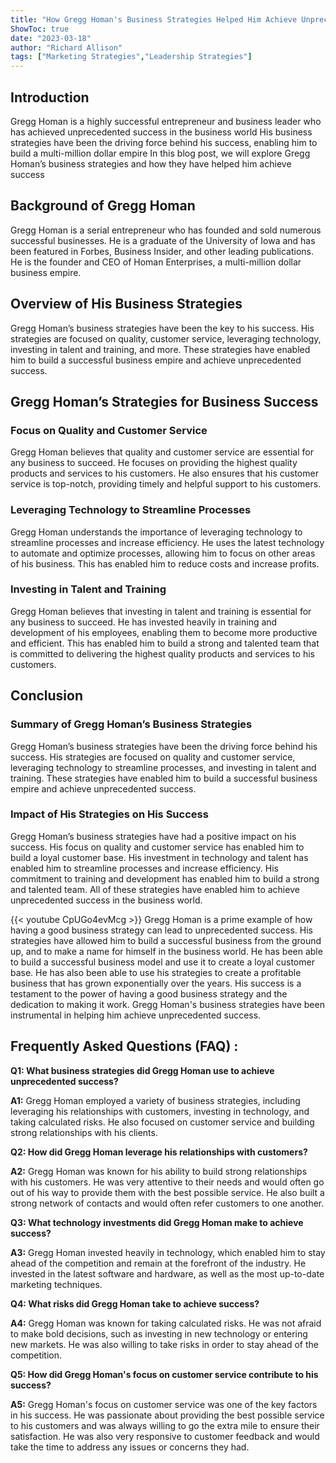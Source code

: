 ```yaml
---
title: "How Gregg Homan's Business Strategies Helped Him Achieve Unprecedented Success!"
ShowToc: true 
date: "2023-03-18"
author: "Richard Allison" 
tags: ["Marketing Strategies","Leadership Strategies"]
---
```

## Introduction

Gregg Homan is a highly successful entrepreneur and business leader who has achieved unprecedented success in the business world His business strategies have been the driving force behind his success, enabling him to build a multi-million dollar empire In this blog post, we will explore Gregg Homan’s business strategies and how they have helped him achieve success

## Background of Gregg Homan

Gregg Homan is a serial entrepreneur who has founded and sold numerous successful businesses. He is a graduate of the University of Iowa and has been featured in Forbes, Business Insider, and other leading publications. He is the founder and CEO of Homan Enterprises, a multi-million dollar business empire.

## Overview of His Business Strategies

Gregg Homan’s business strategies have been the key to his success. His strategies are focused on quality, customer service, leveraging technology, investing in talent and training, and more. These strategies have enabled him to build a successful business empire and achieve unprecedented success.

## Gregg Homan’s Strategies for Business Success

### Focus on Quality and Customer Service

Gregg Homan believes that quality and customer service are essential for any business to succeed. He focuses on providing the highest quality products and services to his customers. He also ensures that his customer service is top-notch, providing timely and helpful support to his customers.

### Leveraging Technology to Streamline Processes

Gregg Homan understands the importance of leveraging technology to streamline processes and increase efficiency. He uses the latest technology to automate and optimize processes, allowing him to focus on other areas of his business. This has enabled him to reduce costs and increase profits.

### Investing in Talent and Training

Gregg Homan believes that investing in talent and training is essential for any business to succeed. He has invested heavily in training and development of his employees, enabling them to become more productive and efficient. This has enabled him to build a strong and talented team that is committed to delivering the highest quality products and services to his customers.

## Conclusion

### Summary of Gregg Homan’s Business Strategies

Gregg Homan’s business strategies have been the driving force behind his success. His strategies are focused on quality and customer service, leveraging technology to streamline processes, and investing in talent and training. These strategies have enabled him to build a successful business empire and achieve unprecedented success.

### Impact of His Strategies on His Success

Gregg Homan’s business strategies have had a positive impact on his success. His focus on quality and customer service has enabled him to build a loyal customer base. His investment in technology and talent has enabled him to streamline processes and increase efficiency. His commitment to training and development has enabled him to build a strong and talented team. All of these strategies have enabled him to achieve unprecedented success in the business world.

{{< youtube CpUGo4evMcg >}} 
Gregg Homan is a prime example of how having a good business strategy can lead to unprecedented success. His strategies have allowed him to build a successful business from the ground up, and to make a name for himself in the business world. He has been able to build a successful business model and use it to create a loyal customer base. He has also been able to use his strategies to create a profitable business that has grown exponentially over the years. His success is a testament to the power of having a good business strategy and the dedication to making it work. Gregg Homan's business strategies have been instrumental in helping him achieve unprecedented success.

## Frequently Asked Questions (FAQ) :
**Q1: What business strategies did Gregg Homan use to achieve unprecedented success?** 

**A1:** Gregg Homan employed a variety of business strategies, including leveraging his relationships with customers, investing in technology, and taking calculated risks. He also focused on customer service and building strong relationships with his clients. 

**Q2: How did Gregg Homan leverage his relationships with customers?**

**A2:** Gregg Homan was known for his ability to build strong relationships with his customers. He was very attentive to their needs and would often go out of his way to provide them with the best possible service. He also built a strong network of contacts and would often refer customers to one another.

**Q3: What technology investments did Gregg Homan make to achieve success?**

**A3:** Gregg Homan invested heavily in technology, which enabled him to stay ahead of the competition and remain at the forefront of the industry. He invested in the latest software and hardware, as well as the most up-to-date marketing techniques.

**Q4: What risks did Gregg Homan take to achieve success?**

**A4:** Gregg Homan was known for taking calculated risks. He was not afraid to make bold decisions, such as investing in new technology or entering new markets. He was also willing to take risks in order to stay ahead of the competition.

**Q5: How did Gregg Homan's focus on customer service contribute to his success?**

**A5:** Gregg Homan's focus on customer service was one of the key factors in his success. He was passionate about providing the best possible service to his customers and was always willing to go the extra mile to ensure their satisfaction. He was also very responsive to customer feedback and would take the time to address any issues or concerns they had.



